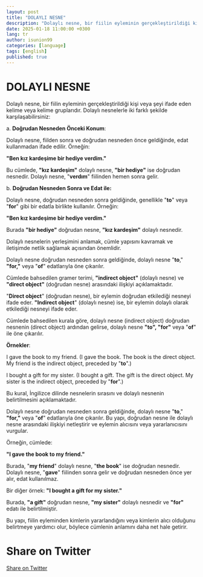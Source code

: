 ```yaml
---
layout: post
title: "DOLAYLI NESNE"
description: "Dolaylı nesne, bir fiilin eyleminin gerçekleştirildiği kişi veya şeyi ifade eden kelime veya kelime gruplarıdır."
date: 2025-01-18 11:00:00 +0300
lang: tr
author: isunion99
categories: [language]
tags: [english]
published: true
---
```



DOLAYLI NESNE
====== 


Dolaylı nesne, bir fiilin eyleminin gerçekleştirildiği kişi veya şeyi ifade eden kelime veya kelime gruplarıdır. Dolaylı nesnelerle iki farklı şekilde karşılaşabilirsiniz:

a. **Doğrudan Nesneden Önceki Konum**: 

Dolaylı nesne, fiilden sonra ve doğrudan nesneden önce geldiğinde, edat kullanmadan ifade edilir. Örneğin:

**"Ben kız kardeşime bir hediye verdim."**

Bu cümlede, **"kız kardeşim"** dolaylı nesne, **"bir hediye"** ise doğrudan nesnedir. Dolaylı nesne, "**verdım**" fiilinden hemen sonra gelir.



b. **Doğrudan Nesneden Sonra ve Edat ile:** 

Dolaylı nesne, doğrudan nesneden sonra geldiğinde, genellikle "**to**" veya "**for**" gibi bir edatla birlikte kullanılır. Örneğin:

**"Ben kız kardeşime bir hediye verdim."**

Burada **"bir hediye"** doğrudan nesne, **"kız kardeşim"** dolaylı nesnedir.

Dolaylı nesnelerin yerleşimini anlamak, cümle yapısını kavramak ve iletişimde netlik sağlamak açısından önemlidir.


Dolaylı nesne doğrudan nesneden sonra geldiğinde, dolaylı nesne "**to**," **"for,"** veya "**of**" edatlarıyla öne çıkarılır.  

Cümlede bahsedilen gramer terimi, **"indirect object"** (dolaylı nesne) ve **"direct object"** (doğrudan nesne) arasındaki ilişkiyi açıklamaktadır.

"**Direct object**" (doğrudan nesne), bir eylemin doğrudan etkilediği nesneyi ifade eder. **"Indirect object**" (dolaylı nesne) ise, bir eylemin dolaylı olarak etkilediği nesneyi ifade eder.

Cümlede bahsedilen kurala göre, dolaylı nesne (indirect object) doğrudan nesnenin (direct object) ardından gelirse, dolaylı nesne **"to", "for"** veya "**of**" ile öne çıkarılır.

**Örnekler**:

I gave the book to my friend. (I gave the book. The book is the direct object. My friend is the indirect object, preceded by "**to**".)

I bought a gift for my sister. (I bought a gift. The gift is the direct object. My sister is the indirect object, preceded by "**for**".)

Bu kural, İngilizce dilinde nesnelerin sırasını ve dolaylı nesnenin belirtilmesini açıklamaktadır.


Dolaylı nesne doğrudan nesneden sonra geldiğinde, dolaylı nesne "**to**," **"for,"** veya "**of**" edatlarıyla öne çıkarılır. Bu yapı, doğrudan nesne ile dolaylı nesne arasındaki ilişkiyi netleştirir ve eylemin alıcısını veya yararlanıcısını vurgular.


Örneğin, cümlede:

**"I gave the book to my friend."**

Burada, "**my friend**" dolaylı nesne, "**the book**" ise doğrudan nesnedir. Dolaylı nesne, "**gave**" fiilinden sonra gelir ve doğrudan nesneden önce yer alır, edat kullanılmaz.

Bir diğer örnek: **"I bought a gift for my sister."**


Burada, **"a gift"** doğrudan nesne, **"my sister"** dolaylı nesnedir ve **"for"** edatı ile belirtilmiştir.

Bu yapı, fiilin eyleminden kimlerin yararlandığını veya kimlerin alıcı olduğunu belirtmeye yardımcı olur, böylece cümlenin anlamını daha net hale getirir.

<h1>Share on Twitter</h1>
<a href="https://twitter.com/intent/tweet?text={{ page.description | url_encode }}&url={{ site.url }}{{ page.url }}" target="_blank">Share on Twitter</a>




<script data-goatcounter="https://gg123.goatcounter.com/count"
    async src="//gc.zgo.at/count.js"></script>
